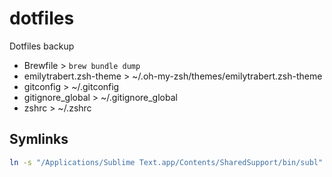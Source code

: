 # dotfiles
Dotfiles backup

* Brewfile > `brew bundle dump`
* emilytrabert.zsh-theme > ~/.oh-my-zsh/themes/emilytrabert.zsh-theme
* gitconfig > ~/.gitconfig
* gitignore_global > ~/.gitignore_global
* zshrc > ~/.zshrc

## Symlinks

```bash
ln -s "/Applications/Sublime Text.app/Contents/SharedSupport/bin/subl" /usr/local/bin/subl
```
